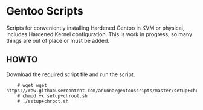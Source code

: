 # Gentoo Scripts

Scripts for conveniently installing Hardened Gentoo in KVM or physical, includes Hardened Kernel configuration. This is work in progress, so many things are out of place or must be added.

## HOWTO

Download the required script file and run the script.

        # wget wget https://raw.githubusercontent.com/anunna/gentooscripts/master/setup+chroot.sh
        # chmod +x setup+chroot.sh
        # ./setup+chroot.sh

